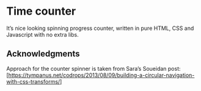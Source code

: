 # Time counter
It’s nice looking spinning progress counter, written in pure HTML, CSS and Javascript with no extra libs.
## Acknowledgments
Approach for the counter spinner is taken from Sara’s Soueidan post:  
[https://tympanus.net/codrops/2013/08/09/building-a-circular-navigation-with-css-transforms/]
